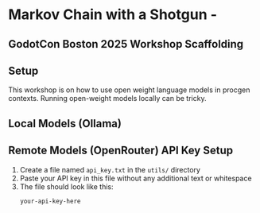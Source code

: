 # Markov Chain with a Shotgun - 
## GodotCon Boston 2025 Workshop Scaffolding

## Setup

This workshop is on how to use open weight language models in procgen contexts.
Running open-weight models locally can be tricky. 


## Local Models (Ollama)


## Remote Models (OpenRouter) API Key Setup

1. Create a file named `api_key.txt` in the `utils/` directory
2. Paste your API key in this file without any additional text or whitespace
3. The file should look like this:
   ```
   your-api-key-here
   ```
